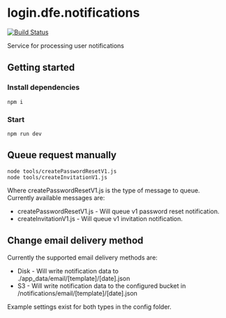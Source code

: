 # login.dfe.notifications

[![Build Status](https://travis-ci.org/DFE-Digital/login.dfe.notifications.svg?branch=master)](https://travis-ci.org/DFE-Digital/login.dfe.notifications)

Service for processing user notifications

## Getting started

### Install dependencies

```
npm i
```

### Start

```
npm run dev
```


## Queue request manually

```
node tools/createPasswordResetV1.js
node tools/createInvitationV1.js
```

Where createPasswordResetV1.js is the type of message to queue. Currently available messages are:

* createPasswordResetV1.js - Will queue v1 password reset notification.
* createInvitationV1.js - Will queue v1 invitation notification.


## Change email delivery method

Currently the supported email delivery methods are:

* Disk - Will write notification data to ./app_data/email/[template]/[date].json
* S3 - Will write notification data to the configured bucket in /notifications/email/[template]/[date].json

Example settings exist for both types in the config folder.